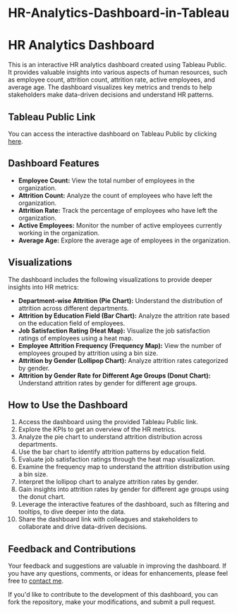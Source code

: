 # HR-Analytics-Dashboard-in-Tableau

# HR Analytics Dashboard

This is an interactive HR analytics dashboard created using Tableau Public. It provides valuable insights into various aspects of human resources, such as employee count, attrition count, attrition rate, active employees, and average age. The dashboard visualizes key metrics and trends to help stakeholders make data-driven decisions and understand HR patterns.

## Tableau Public Link

You can access the interactive dashboard on Tableau Public by clicking [here](<insert Tableau Public link>).

## Dashboard Features

- **Employee Count:** View the total number of employees in the organization.
- **Attrition Count:** Analyze the count of employees who have left the organization.
- **Attrition Rate:** Track the percentage of employees who have left the organization.
- **Active Employees:** Monitor the number of active employees currently working in the organization.
- **Average Age:** Explore the average age of employees in the organization.

## Visualizations

The dashboard includes the following visualizations to provide deeper insights into HR metrics:

- **Department-wise Attrition (Pie Chart):** Understand the distribution of attrition across different departments.
- **Attrition by Education Field (Bar Chart):** Analyze the attrition rate based on the education field of employees.
- **Job Satisfaction Rating (Heat Map):** Visualize the job satisfaction ratings of employees using a heat map.
- **Employee Attrition Frequency (Frequency Map):** View the number of employees grouped by attrition using a bin size.
- **Attrition by Gender (Lollipop Chart):** Analyze attrition rates categorized by gender.
- **Attrition by Gender Rate for Different Age Groups (Donut Chart):** Understand attrition rates by gender for different age groups.

## How to Use the Dashboard

1. Access the dashboard using the provided Tableau Public link.
2. Explore the KPIs to get an overview of the HR metrics.
3. Analyze the pie chart to understand attrition distribution across departments.
4. Use the bar chart to identify attrition patterns by education field.
5. Evaluate job satisfaction ratings through the heat map visualization.
6. Examine the frequency map to understand the attrition distribution using a bin size.
7. Interpret the lollipop chart to analyze attrition rates by gender.
8. Gain insights into attrition rates by gender for different age groups using the donut chart.
9. Leverage the interactive features of the dashboard, such as filtering and tooltips, to dive deeper into the data.
10. Share the dashboard link with colleagues and stakeholders to collaborate and drive data-driven decisions.

## Feedback and Contributions

Your feedback and suggestions are valuable in improving the dashboard. If you have any questions, comments, or ideas for enhancements, please feel free to [contact me](<aliyaqteenbirmani512@gmail.com>).

If you'd like to contribute to the development of this dashboard, you can fork the repository, make your modifications, and submit a pull request.


